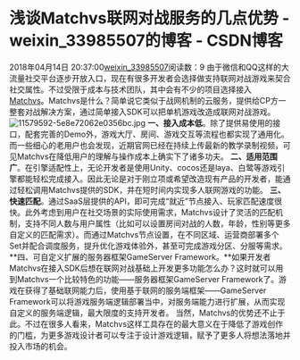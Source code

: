 # 浅谈Matchvs联网对战服务的几点优势 - weixin_33985507的博客 - CSDN博客
2018年04月14日 20:37:00[weixin_33985507](https://me.csdn.net/weixin_33985507)阅读数：9
由于微信和QQ这样的大流量社交平台逐步开放入口，现在有很多开发者会选择做支持联网对战游戏来契合社交属性。不过受限于成本与技术团队，其中会有不少的项目选择接入[Matchvs](https://link.jianshu.com?t=http%3A%2F%2Fwww.matchvs.com%2Fhome)。Matchvs是什么？简单说它类似于战网机制的云服务，提供给CP方一整套对战解决方案，通过简单接入SDK可以把单机游戏改造成联网对战游戏。
![11579592-5e8e72062e0356bc.jpg](https://upload-images.jianshu.io/upload_images/11579592-5e8e72062e0356bc.jpg)
**一、接入成本低**。除了提供易使用的接口，配套完善的Demo外，游戏大厅、房间、游戏交互等流程也都实现了通用化。而一些细心的老用户也会发现，近期官网已经在持续上传最新的教学录制视频，可见Matchvs在降低用户的理解与操作成本上确实下了诸多功夫。
**二、适用范围广**。在引擎适配性上，无论开发者是使用Unity、cocos还是laya、白鹭等游戏引擎都能轻松完成接入。因此无论是对于刚立项或希望改造现有产品的开发者，能通过轻松调用Matchvs提供的SDK，并在短时间内实现多人联网游戏的功能。
**三、快速匹配**。通过SaaS层提供的API，即可完成“就近”节点接入、玩家匹配速度很快。此外考虑到用户在社交场景的实际使用需求，Matchvs设计了灵活的匹配机制，支持不同人数与用户属性（比如可以设置房间对战的人数，年龄，性别等更多自定义的匹配需求）。而通过Matchvs节点设置，在不同区域、运营商部署多个Set并配合调度服务，提升优化游戏体验外，甚至可完成游戏分区、分服等需求。
**四、可自定义扩展的服务器框架GameServer Framework。**如果开发者Matchvs在接入SDK后想在联网对战基础上开发更多功能怎么办？这时就可以用到Matchvs一个比较特色的功能——服务器框架GameServer Framework了。游戏在获得了基础联网能力后，使用基于联网的服务端框架——GameServer Framework可以将游戏服务端逻辑部署当中，对服务端能力进行扩展，从而实现自定义的服务端逻辑，最大限度的支持开发者。
当然，Matchvs的优势还不止于此。不过在很多人看来，Matchvs这样工具存在的最大意义在于降低了游戏创作的门槛，为更多游戏设计者可以专注于设计游戏逻辑，赋予了更多人将想法落地并投入市场的机会。
